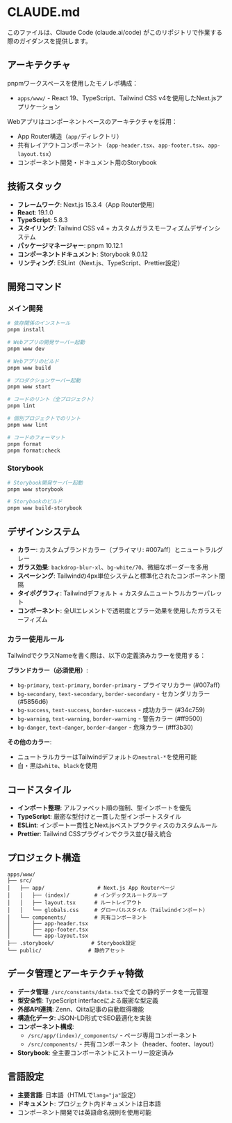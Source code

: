 # CLAUDE.md

このファイルは、Claude Code (claude.ai/code) がこのリポジトリで作業する際のガイダンスを提供します。

## アーキテクチャ

pnpmワークスペースを使用したモノレポ構成：

- `apps/www/` - React 19、TypeScript、Tailwind CSS v4を使用したNext.jsアプリケーション

Webアプリはコンポーネントベースのアーキテクチャを採用：

- App Router構造（`app/`ディレクトリ）
- 共有レイアウトコンポーネント（`app-header.tsx`、`app-footer.tsx`、`app-layout.tsx`）
- コンポーネント開発・ドキュメント用のStorybook

## 技術スタック

- **フレームワーク**: Next.js 15.3.4（App Router使用）
- **React**: 19.1.0
- **TypeScript**: 5.8.3
- **スタイリング**: Tailwind CSS v4 + カスタムガラスモーフィズムデザインシステム
- **パッケージマネージャー**: pnpm 10.12.1
- **コンポーネントドキュメント**: Storybook 9.0.12
- **リンティング**: ESLint（Next.js、TypeScript、Prettier設定）

## 開発コマンド

### メイン開発

```bash
# 依存関係のインストール
pnpm install

# Webアプリの開発サーバー起動
pnpm www dev

# Webアプリのビルド
pnpm www build

# プロダクションサーバー起動
pnpm www start

# コードのリント（全プロジェクト）
pnpm lint

# 個別プロジェクトでのリント
pnpm www lint

# コードのフォーマット
pnpm format
pnpm format:check
```

### Storybook

```bash
# Storybook開発サーバー起動
pnpm www storybook

# Storybookのビルド
pnpm www build-storybook
```

## デザインシステム

- **カラー**: カスタムブランドカラー（プライマリ: #007aff）とニュートラルグレー
- **ガラス効果**: `backdrop-blur-xl`、`bg-white/70`、微細なボーダーを多用
- **スペーシング**: Tailwindの4px単位システムと標準化されたコンポーネント間隔
- **タイポグラフィ**: Tailwindデフォルト + カスタムニュートラルカラーパレット
- **コンポーネント**: 全UIエレメントで透明度とブラー効果を使用したガラスモーフィズム

### カラー使用ルール

TailwindでクラスNameを書く際は、以下の定義済みカラーを使用する：

**ブランドカラー（必須使用）**:

- `bg-primary`, `text-primary`, `border-primary` - プライマリカラー (#007aff)
- `bg-secondary`, `text-secondary`, `border-secondary` - セカンダリカラー (#5856d6)
- `bg-success`, `text-success`, `border-success` - 成功カラー (#34c759)
- `bg-warning`, `text-warning`, `border-warning` - 警告カラー (#ff9500)
- `bg-danger`, `text-danger`, `border-danger` - 危険カラー (#ff3b30)

**その他のカラー**:

- ニュートラルカラーはTailwindデフォルトの`neutral-*`を使用可能
- 白・黒は`white`、`black`を使用

## コードスタイル

- **インポート整理**: アルファベット順の強制、型インポートを優先
- **TypeScript**: 厳密な型付けと一貫した型インポートスタイル
- **ESLint**: インポート一貫性とNext.jsベストプラクティスのカスタムルール
- **Prettier**: Tailwind CSSプラグインでクラス並び替え統合

## プロジェクト構造

```
apps/www/
├── src/
│   ├── app/                 # Next.js App Routerページ
│   │   ├── (index)/        # インデックスルートグループ
│   │   ├── layout.tsx      # ルートレイアウト
│   │   └── globals.css     # グローバルスタイル（Tailwindインポート）
│   └── components/         # 共有コンポーネント
│       ├── app-header.tsx
│       ├── app-footer.tsx
│       └── app-layout.tsx
├── .storybook/            # Storybook設定
└── public/               # 静的アセット
```

## データ管理とアーキテクチャ特徴

- **データ管理**: `/src/constants/data.tsx`で全ての静的データを一元管理
- **型安全性**: TypeScript interfaceによる厳密な型定義
- **外部API連携**: Zenn、Qiita記事の自動取得機能
- **構造化データ**: JSON-LD形式でSEO最適化を実装
- **コンポーネント構成**:
  - `/src/app/(index)/_components/` - ページ専用コンポーネント
  - `/src/components/` - 共有コンポーネント（header、footer、layout）
- **Storybook**: 全主要コンポーネントにストーリー設定済み

## 言語設定

- **主要言語**: 日本語（HTMLで`lang="ja"`設定）
- **ドキュメント**: プロジェクト内ドキュメントは日本語
- コンポーネント開発では英語命名規則を使用可能
